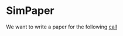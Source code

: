 # SimPaper

We want to write a paper for the following [call](https://onlinelibrary.wiley.com/page/journal/15214036/homepage/call_for_papers.html#neutralcomparisonstudies)
